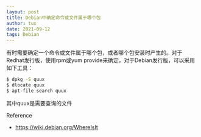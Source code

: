 ```yaml
---
layout: post
title: Debian中确定命令或文件属于哪个包
author: tux
date: 2021-09-12
tags: Debian
---
```


有时需要确定一个命令或文件属于哪个包，或者哪个包安装时产生的。对于Redhat发行版，使用rpm或yum provide来确定，对于Debian发行版，可以采用如下工具：

```bash
$ dpkg -S quux
$ dlocate quux
$ apt-file search quux
```
其中quux是需要查询的文件

Reference

- https://wiki.debian.org/WhereIsIt